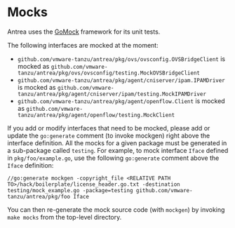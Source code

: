 # Mocks

Antrea uses the [GoMock](https://github.com/golang/mock) framework for its unit
tests.

The following interfaces are mocked at the moment:
 * `github.com/vmware-tanzu/antrea/pkg/ovs/ovsconfig.OVSBridgeClient` is mocked as
   `github.com/vmware-tanzu/antrea/pkg/ovs/ovsconfig/testing.MockOVSBridgeClient`
 * `github.com/vmware-tanzu/antrea/pkg/agent/cniserver/ipam.IPAMDriver` is mocked as
   `github.com/vmware-tanzu/antrea/pkg/agent/cniserver/ipam/testing.MockIPAMDriver`
 * `github.com/vmware-tanzu/antrea/pkg/agent/openflow.Client` is mocked as
   `github.com/vmware-tanzu/antrea/pkg/agent/openflow/testing.MockClient`

If you add or modify interfaces that need to be mocked, please add or update
the `go:generate` comment (to invoke mockgen) right above the interface
definition. All the mocks for a given package must be generated in a
sub-package called `testing`. For example, to mock interface `Iface` defined in
`pkg/foo/example.go`, use the following `go:generate` comment above the `Iface`
definition:

```
//go:generate mockgen -copyright_file <RELATIVE PATH TO>/hack/boilerplate/license_header.go.txt -destination testing/mock_example.go -package=testing github.com/vmware-tanzu/antrea/pkg/foo Iface
```

You can then re-generate the mock source code (with `mockgen`) by invoking
`make mocks` from the top-level directory.
